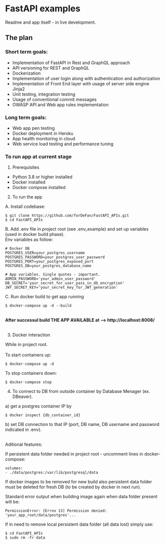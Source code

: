 <h1>FastAPI examples</h1>

Readme and app itself - in live development.

## The plan

### Short term goals:

* Implementation of FastAPI in Rest and GraphQL approach
* API versioning for REST and GraphQL
* Dockerization
* Implementation of user login along with authentication and authorization
* Implementation of Front End layer with usage of server side engine Jinja2
* Unit testing, integration testing
* Usage of conventional commit messages
* OWASP API and Web app rules implementation

### Long term goals:

* Web app pen testing
* Docker deployment in Heroku
* App health monitoring in cloud
* Web service load testing and performance tuning

### To run app at current stage

1. Prerequisites

* Python 3.8 or higher installed
* Docker installed
* Docker compose installed

2. To run the app

A. Install codebase:

```
$ git clone https://github.com/forDeFan/FastAPI_APIs.git
$ cd FastAPI_APIs
```

B. Add .env file in project root (see .env_example) and set up variables (used in docker build phase).<br>
   Env variables as follow:

```
# Docker DB
POSTGRES_USER=your_postgres_username
POSTGRES_PASSWORD=your_postgres_user_password
POSTGRES_PORT=your_postgres_exposed_port
POSTGRES_DB=your_postgres_database_name

# App variables. Single quotes - important.
ADMIN_PASSWORD='your_admin_user_password'
DB_SECRET='your_secret_for_user_pass_in_db_encryption'
JWT_SECRET_KEY='your_secret_key_for_JWT_generation'
```

C. Run docker build to get app running

```
$ docker-compose up -d --build
```
<br>
<strong>After successul build THE APP AVAILABLE at --> <div style="display: inline">http://localhost:8008/</div></strong>
<br>
<br>

3. Docker interaction

While in project root.
<br><br>
To start containers up:

```
$ docker-compose up -d
```

To stop containers down:

```
$ docker-compose stop
```

4. To connect to DB from outside container by Database Menager (ex. DBeaver).

a) get a postgres container IP by

```
$ docker inspect {db_container_id}
```

b) set DB connection to that IP (port, DB name, DB username and password indicated in .env).

<br>
Aditional features:

If persistent data folder needed in project root - uncomment lines in docker-compose:

```
volumes: 
- ./data/postgres:/var/lib/postgresql/data
```

If docker images to be removed for new build also persistent data folder must be deleted for fresh DB (to be created by docker in next run). 

Standard error output when building image again when data folder present will be:
<br>

```
PermissionError: [Errno 13] Permission denied: 'your_app_root/data/postgres'...
```

If in need to remove local persistent data folder (all data lost) simply use:

```
$ cd FastAPI_APIs
$ sudo rm -fr data
```
